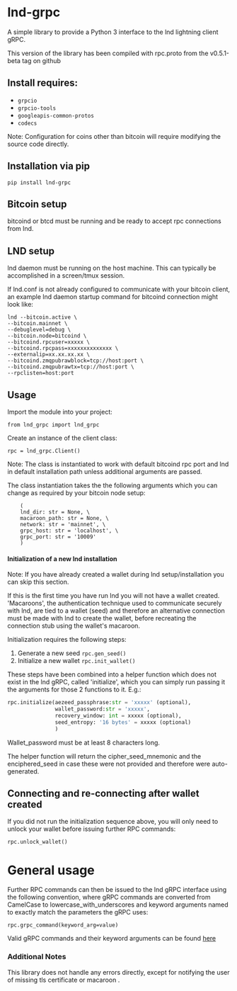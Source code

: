 # lnd-grpc

A simple library to provide a Python 3 interface to the lnd lightning client gRPC.

This version of the library has been compiled with rpc.proto from the v0.5.1-beta tag on github

## Install requires:
* `grpcio`
* `grpcio-tools`
* `googleapis-common-protos`
* `codecs` 

Note: Configuration for coins other than bitcoin will require modifying the source code directly.

## Installation via pip

`pip install lnd-grpc`

## Bitcoin setup

bitcoind or btcd must be running and be ready to accept rpc connections from lnd.

## LND setup
lnd daemon must be running on the host machine. This can typically be accomplished in a screen/tmux session.

If lnd.conf is not already configured to communicate with your bitcoin client, an example lnd daemon startup command for bitcoind connection might look like:

```
lnd --bitcoin.active \
--bitcoin.mainnet \
--debuglevel=debug \
--bitcoin.node=bitcoind \
--bitcoind.rpcuser=xxxxx \
--bitcoind.rpcpass=xxxxxxxxxxxxxx \
--externalip=xx.xx.xx.xx \
--bitcoind.zmqpubrawblock=tcp://host:port \
--bitcoind.zmqpubrawtx=tcp://host:port \
--rpclisten=host:port
```

## Usage
Import the module into your project:

`from lnd_grpc import lnd_grpc`

Create an instance of the client class: 

`rpc = lnd_grpc.Client()`

Note: The class is instantiated to work with default bitcoind rpc port and lnd in default installation path unless additional arguments are passed.

The class instantiation takes the the following arguments which you can change as required by your bitcoin node setup:

```
    (
    lnd_dir: str = None, \
    macaroon_path: str = None, \
    network: str = 'mainnet', \
    grpc_host: str = 'localhost', \
    grpc_port: str = '10009'
    )
```



#### Initialization of a new lnd installation

Note: If you have already created a wallet during lnd setup/installation you can skip this section.

If this is the first time you have run lnd you will not have a wallet created. 'Macaroons', the authentication technique used to communicate securely with lnd, are tied to a wallet (seed) and therefore an alternative connection must be made with lnd to create the wallet, before recreating the connection stub using the wallet's macaroon.

Initialization requires the following steps:
1. Generate a new seed `rpc.gen_seed()`
2. Initialize a new wallet `rpc.init_wallet()`

These steps have been combined into a helper function which does not exist in the lnd gRPC, called 'initialize', which you can simply run passing it the arguments for those 2 functions to it. E.g.:

```python
rpc.initialize(aezeed_passphrase:str = 'xxxxx' (optional),
               wallet_password:str = 'xxxxx',
               recovery_window: int = xxxxx (optional),
               seed_entropy: '16 bytes' = xxxxx (optional)
               )
```
Wallet_password must be at least 8 characters long.

The helper function will return the cipher_seed_mnemonic and the enciphered_seed in case these were not provided and therefore were auto-generated.

## Connecting and re-connecting after wallet created
If you did not run the initialization sequence above, you will only need to unlock your wallet before issuing further RPC commands:

`rpc.unlock_wallet()`

# General usage

Further RPC commands can then be issued to the lnd gRPC interface using the following convention, where gRPC commands are converted from CamelCase to lowercase_with_underscores and keyword arguments named to exactly match the parameters the gRPC uses:

`rpc.grpc_command(keyword_arg=value)`

Valid gRPC commands and their keyword arguments can be found [here](https://api.lightning.community/?python#lnd-grpc-api-reference)
 
### Additional Notes
This library does not handle any errors directly, except for notifying the user of missing tls certificate or macaroon  .
